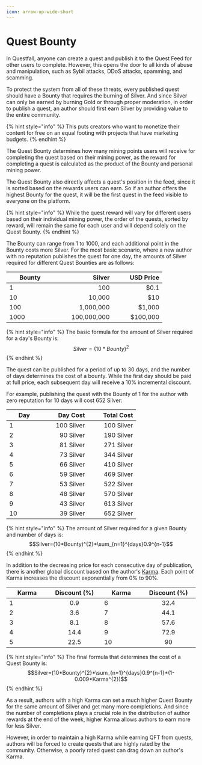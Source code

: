 ```yaml
---
icon: arrow-up-wide-short
---
```


# Quest Bounty

In Questfall, anyone can create a quest and publish it to the Quest Feed for other users to complete. However, this opens the door to all kinds of abuse and manipulation, such as Sybil attacks, DDoS attacks, spamming, and scamming.

To protect the system from all of these threats, every published quest should have a Bounty that requires the burning of Silver. And since Silver can only be earned by burning Gold or through proper moderation, in order to publish a quest, an author should first earn Silver by providing value to the entire community.

{% hint style="info" %}
This puts creators who want to monetize their content for free on an equal footing with projects that have marketing budgets.
{% endhint %}

The Quest Bounty determines how many mining points users will receive for completing the quest based on their mining power, as the reward for completing a quest is calculated as the product of the Bounty and personal mining power.

The Quest Bounty also directly affects a quest's position in the feed, since it is sorted based on the rewards users can earn. So if an author offers the highest Bounty for the quest, it will be the first quest in the feed visible to everyone on the platform.

{% hint style="info" %}
While the quest reward will vary for different users based on their individual mining power, the order of the quests, sorted by reward, will remain the same for each user and will depend solely on the Quest Bounty.
{% endhint %}

The Bounty can range from 1 to 1000, and each additional point in the Bounty costs more Silver. For the most basic scenario, where a new author with no reputation publishes the quest for one day, the amounts of Silver required for different Quest Bounties are as follows:

<table><thead><tr><th width="110">Bounty</th><th width="141" align="right">Silver</th><th width="116" align="right">USD Price</th></tr></thead><tbody><tr><td>1</td><td align="right">100</td><td align="right">$0.1</td></tr><tr><td>10</td><td align="right">10,000</td><td align="right">$10</td></tr><tr><td>100</td><td align="right">1,000,000</td><td align="right">$1,000</td></tr><tr><td>1000</td><td align="right">100,000,000</td><td align="right">$100,000</td></tr></tbody></table>

{% hint style="info" %}
The basic formula for the amount of Silver required for a day's Bounty is:\
$$Silver=(10*Bounty)^{2}$$
{% endhint %}

The quest can be published for a period of up to 30 days, and the number of days determines the cost of a bounty. While the first day should be paid at full price, each subsequent day will receive a 10% incremental discount.

For example, publishing the quest with the Bounty of 1 for the author with zero reputation for 10 days will cost 652 Silver:

<table><thead><tr><th width="79">Day</th><th width="106" align="right">Day Cost</th><th width="112" align="right">Total Cost</th></tr></thead><tbody><tr><td>1</td><td align="right">100 Silver</td><td align="right">100 Silver</td></tr><tr><td>2</td><td align="right">90 Silver</td><td align="right">190 Silver</td></tr><tr><td>3</td><td align="right">81 Silver</td><td align="right">271 Silver</td></tr><tr><td>4</td><td align="right">73 Silver</td><td align="right">344 Silver</td></tr><tr><td>5</td><td align="right">66 Silver</td><td align="right">410 Silver</td></tr><tr><td>6</td><td align="right">59 Silver</td><td align="right">469 Silver</td></tr><tr><td>7</td><td align="right">53 Silver</td><td align="right">522 Silver</td></tr><tr><td>8</td><td align="right">48 Silver</td><td align="right">570 Silver</td></tr><tr><td>9</td><td align="right">43 Silver</td><td align="right">613 Silver</td></tr><tr><td>10</td><td align="right">39 Silver</td><td align="right">652 Silver</td></tr></tbody></table>

{% hint style="info" %}
The amount of Silver required for a given Bounty and number of days is:\
$$Silver=(10*Bounty)^{2}*\sum_{n=1}^{days}0.9^{n-1}$$
{% endhint %}

In addition to the decreasing price for each consecutive day of publication, there is another global discount based on the author's [Karma](karma.md). Each point of Karma increases the discount exponentially from 0% to 90%.

<table><thead><tr><th width="98">Karma</th><th width="131" align="center">Discount (%)</th><th width="94">Karma</th><th width="134" align="center">Discount (%)</th></tr></thead><tbody><tr><td>1</td><td align="center">0.9</td><td>6</td><td align="center">32.4</td></tr><tr><td>2</td><td align="center">3.6</td><td>7</td><td align="center">44.1</td></tr><tr><td>3</td><td align="center">8.1</td><td>8</td><td align="center">57.6</td></tr><tr><td>4</td><td align="center">14.4</td><td>9</td><td align="center">72.9</td></tr><tr><td>5</td><td align="center">22.5</td><td>10</td><td align="center">90</td></tr></tbody></table>

{% hint style="info" %}
The final formula that determines the cost of a Quest Bounty is:\
$$Silver=(10*Bounty)^{2}*\sum_{n=1}^{days}0.9^{n-1}*(1-0.009*Karma^{2})$$
{% endhint %}

As a result, authors with a high Karma can set a much higher Quest Bounty for the same amount of Silver and get many more completions. And since the number of completions plays a crucial role in the distribution of author rewards at the end of the week, higher Karma allows authors to earn more for less Silver.

However, in order to maintain a high Karma while earning QFT from quests, authors will be forced to create quests that are highly rated by the community. Otherwise, a poorly rated quest can drag down an author's Karma.
